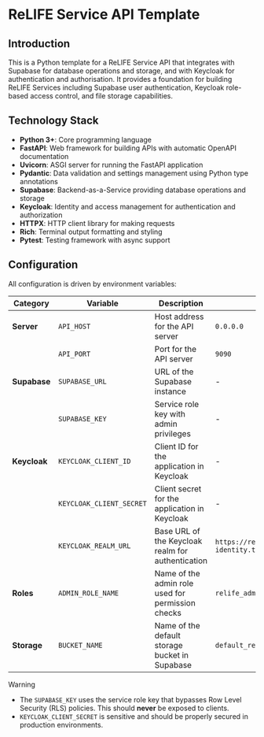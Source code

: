 # ReLIFE Service API Template

## Introduction

This is a Python template for a ReLIFE Service API that integrates with Supabase for database operations and storage, and with Keycloak for authentication and authorisation. It provides a foundation for building ReLIFE Services including Supabase user authentication, Keycloak role-based access control, and file storage capabilities.

## Technology Stack

- **Python 3+**: Core programming language
- **FastAPI**: Web framework for building APIs with automatic OpenAPI documentation
- **Uvicorn**: ASGI server for running the FastAPI application
- **Pydantic**: Data validation and settings management using Python type annotations
- **Supabase**: Backend-as-a-Service providing database operations and storage
- **Keycloak**: Identity and access management for authentication and authorization
- **HTTPX**: HTTP client library for making requests
- **Rich**: Terminal output formatting and styling
- **Pytest**: Testing framework with async support

## Configuration

All configuration is driven by environment variables:

| Category     | Variable                 | Description                                       | Default Value                                        |
| ------------ | ------------------------ | ------------------------------------------------- | ---------------------------------------------------- |
| **Server**   | `API_HOST`               | Host address for the API server                   | `0.0.0.0`                                            |
|              | `API_PORT`               | Port for the API server                           | `9090`                                               |
| **Supabase** | `SUPABASE_URL`           | URL of the Supabase instance                      | -                                                    |
|              | `SUPABASE_KEY`           | Service role key with admin privileges            | -                                                    |
| **Keycloak** | `KEYCLOAK_CLIENT_ID`     | Client ID for the application in Keycloak         | -                                                    |
|              | `KEYCLOAK_CLIENT_SECRET` | Client secret for the application in Keycloak     | -                                                    |
|              | `KEYCLOAK_REALM_URL`     | Base URL of the Keycloak realm for authentication | `https://relife-identity.test.ctic.es/realms/relife` |
| **Roles**    | `ADMIN_ROLE_NAME`        | Name of the admin role used for permission checks | `relife_admin`                                       |
| **Storage**  | `BUCKET_NAME`            | Name of the default storage bucket in Supabase    | `default_relife_bucket`                              |

> [!WARNING]
> * The `SUPABASE_KEY` uses the service role key that bypasses Row Level Security (RLS) policies. This should **never** be exposed to clients.
> * `KEYCLOAK_CLIENT_SECRET` is sensitive and should be properly secured in production environments.